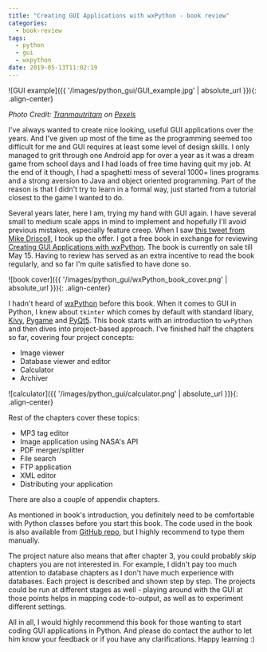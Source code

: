 ```yaml
---
title: "Creating GUI Applications with wxPython - book review"
categories:
  - book-review
tags:
  - python
  - gui
  - wxpython
date: 2019-05-13T11:02:19
---
```


![GUI example]({{ '/images/python_gui/GUI_example.jpg' | absolute_url }}){: .align-center}

*Photo Credit: [Tranmautritam](https://www.pexels.com/photo/apple-computer-desk-devices-326501/) on [Pexels](https://www.pexels.com/)*

I've always wanted to create nice looking, useful GUI applications over the years. And I've given up most of the time as the programming seemed too difficult for me and GUI requires at least some level of design skills. I only managed to grit through one Android app for over a year as it was a dream game from school days and I had loads of free time having quit my job. At the end of it though, I had a spaghetti mess of several 1000+ lines programs and a strong aversion to Java and object oriented programming. Part of the reason is that I didn't try to learn in a formal way, just started from a tutorial closest to the game I wanted to do.

Several years later, here I am, trying my hand with GUI again. I have several small to medium scale apps in mind to implement and hopefully I'll avoid previous mistakes, especially feature creep. When I saw [this tweet from Mike Driscoll](https://twitter.com/driscollis/status/1109106540160733184), I took up the offer. I got a free book in exchange for reviewing [Creating GUI Applications with wxPython](https://www.blog.pythonlibrary.org/2019/05/08/creating-gui-applications-with-wxpython-now-available/). The book is currently on sale till May 15. Having to review has served as an extra incentive to read the book regularly, and so far I'm quite satisfied to have done so.

![book cover]({{ '/images/python_gui/wxPython_book_cover.png' | absolute_url }}){: .align-center}

I hadn't heard of [wxPython](https://wxpython.org) before this book. When it comes to GUI in Python, I knew about `tkinter` which comes by default with standard libary, [Kivy](https://kivy.org), [Pygame](https://www.pygame.org) and [PyQt5](https://pypi.org/project/PyQt5/). This book starts with an introduction to `wxPython` and then dives into project-based approach. I've finished half the chapters so far, covering four project concepts:

* Image viewer
* Database viewer and editor
* Calculator
* Archiver

![calculator]({{ '/images/python_gui/calculator.png' | absolute_url }}){: .align-center}

Rest of the chapters cover these topics:

* MP3 tag editor
* Image application using NASA's API
* PDF merger/splitter
* File search
* FTP application
* XML editor
* Distributing your application

There are also a couple of appendix chapters.

As mentioned in book's introduction, you definitely need to be comfortable with Python classes before you start this book. The code used in the book is also available from [GitHub repo](https://github.com/driscollis/applications_with_wxpython), but I highly recommend to type them manually.

The project nature also means that after chapter 3, you could probably skip chapters you are not interested in. For example, I didn't pay too much attention to database chapters as I don't have much experience with databases. Each project is described and shown step by step. The projects could be run at different stages as well - playing around with the GUI at those points helps in mapping code-to-output, as well as to experiment different settings.

All in all, I would highly recommend this book for those wanting to start coding GUI applications in Python. And please do contact the author to let him know your feedback or if you have any clarifications. Happy learning :)

